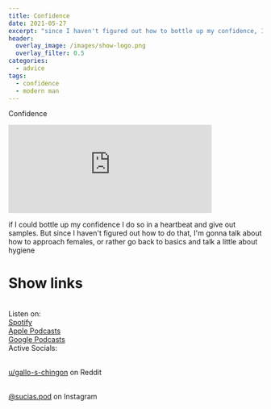 ```yaml
---
title: Confidence
date: 2021-05-27
excerpt: "since I haven't figured out how to bottle up my confidence, I'm gonna talk about how to approach females, or rather go back to basics"
header:
  overlay_image: /images/show-logo.png
  overlay_filter: 0.5
categories:
  - advice
tags:
  - confidence
  - modern man
---
```


Confidence

<iframe src="https://open.spotify.com/embed-podcast/episode/7in2FguVB3ozCpzCvgLwtD" width="80%" height="175" frameborder="0" allowtransparency="true" allow="encrypted-media"></iframe>

if I could bottle up my confidence I do so in a heartbeat and give out samples. But since I haven't figured out how to do that, I'm gonna talk about how to approach females, or rather go back to basics and talk a little about hygiene

# Show links

<br> Listen on:
<br> [Spotify](https://open.spotify.com/show/3XjoipCU3QzeIaQAAQpBdW)  <a href='https://open.spotify.com/show/3XjoipCU3QzeIaQAAQpBdW'><i class='fab fa-spotify'></i></a>
<br> [Apple Podcasts](https://podcasts.apple.com/us/podcast/sucias/id1548173787) <a href='https://podcasts.apple.com/us/podcast/sucias/id1548173787'> <i class='fas fa-podcast'></i></a>
<br> [Google Podcasts](https://podcasts.google.com/feed/aHR0cHM6Ly9hbmNob3IuZm0vcy80MjI0YzYzYy9wb2RjYXN0L3Jzcw)  <a href='https://podcasts.google.com/feed/aHR0cHM6Ly9hbmNob3IuZm0vcy80MjI0YzYzYy9wb2RjYXN0L3Jzcw'><i class='fab fa-google-play'></i></a>
<br> Active Socials:

<br> [u/gallo-s-chingon](https://reddit.com/u/gallo-s-chingon/submitted) on Reddit <a href='https://reddit.com/u/gallo-s-chingon/submitted'><i class='fab fa-reddit'></i></a>

<br> [@sucias.pod](https://instagram.com/sucias.pod) on Instagram  <a href='https://www.instagram.com/sucias.pod'><i class='fab fa-instagram'></i></a>

